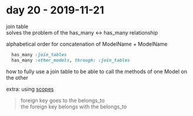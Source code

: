 # day 20 - 2019-11-21

join table  
solves the problem of the has_many <-> has_many relationship  

alphabetical order for concatenation of ModelName + ModelName  

```ruby  
  has_many :join_tables  
  has_many :other_models, through: :join_tables  
```
how to fully use a join table to be able to call the methods of one Model on the other  

extra: using [scopes](https://www.rubyguides.com/2019/10/scopes-in-ruby-on-rails/)  

> foreign key goes to the belongs_to  
> the foreign key belongs with the belongs_to  